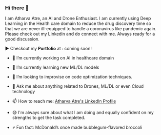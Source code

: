 ### Hi there 👋

I am Atharva Atre, an AI and Drone Enthusiast. 
I am currently using Deep Learning in the Health care domain to reduce the drug discovery time so that we are never ill-equipped to handle a coronavirus like pandemic again.
Please check out my Linkedin and do connect with me.
Always ready for a good discussion.

&#9658; Checkout my **Portfolio** at : coming soon!
 
- 🔭 I’m currently working on AI in healthcare domain

- 🌱 I’m currently learning new ML/DL models

- 🤔 I’m looking to improvise on code optimization techniques.

- 💬 Ask me about anything related to Drones, ML/DL or even Cloud technology

- 📫 How to reach me: <a href="https://www.linkedin.com/in/atharvaatre/">Atharva Atre's LinkedIn Profile</a> 

- 😄 I'm always sure about what I am doing and equally confident on my strengths to get the task completed.

- ⚡ Fun fact: McDonald’s once made bubblegum-flavored broccoli

